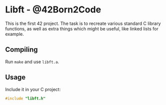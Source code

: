 # Libft - @42Born2Code
This is the first 42 project. The task is to recreate various standard C
library functions, as well as extra things which might be useful, like linked
lists for example.

## Compiling
Run `make` and use `libft.a`.

## Usage
Include it in your C project:
```c
#include "libft.h"
```
